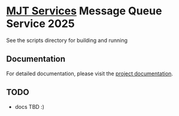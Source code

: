 # [MJT Services](https://github.com/mjt-services) Message Queue Service 2025

See the scripts directory for building and running

## Documentation

For detailed documentation, please visit the [project documentation](https://mjt-services.github.io/mq-service-2025/).


## TODO
- docs TBD :)
